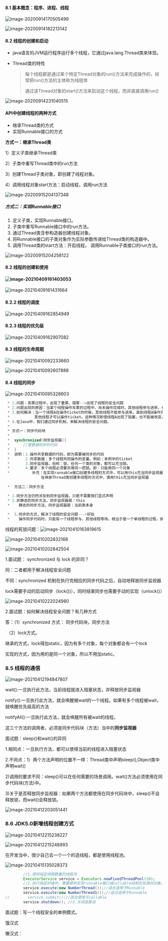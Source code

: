 #### 8.1 基本概念：程序、进程、线程

![image-20200914170505499](C:\Users\chenlin\AppData\Roaming\Typora\typora-user-images\image-20200914170505499.png)

![image-20200914182213142](C:\Users\chenlin\AppData\Roaming\Typora\typora-user-images\image-20200914182213142.png)

#### 8.2 线程的创建和启动

- java语言的JVM运行程序运行多个线程，它通过java.lang.Thread类来体现。

- Thread类的特性

  > 每个线程都是通过某个特定Thread对象的run()方法来完成操作的，经常把run()方法的主体称为线程体
  >
  > 通过该Thread对象的start()方法来启动这个线程，而非直接调用run()

![image-20200914231040515](C:\Users\chenlin\AppData\Roaming\Typora\typora-user-images\image-20200914231040515.png)

#### API中创建线程的两种方式

- 继承Thread类的方式
- 实现Runnable接口的方式

**方式一：继承Thread类**

1）定义子类继承Thread类

2）子类中重写Thread类中的run方法

3）创建Thread子类对象，即创建了线程对象。

4）调用线程对象start方法：启动线程，调用run方法

![image-20200915204137348](C:\Users\chenlin\AppData\Roaming\Typora\typora-user-images\image-20200915204137348.png)

##### 方式二：实现**Runnable**接口

1) 定义子类，实现Runnable接口。
2) 子类中重写Runnable接口中的run方法。
3) 通过Thread类含参构造器创建线程对象。
4) 将Runnable接口的子类对象作为实际参数传递给Thread类的构造器中。
5) 调用Thread类的start方法：开启线程， 调用Runnable子类接口的run方法。  

![image-20200915204258122](C:\Users\chenlin\AppData\Roaming\Typora\typora-user-images\image-20200915204258122.png)

#### 8.2 线程的创建和使用

#### ![image-20210409161403053](https://raw.githubusercontent.com/Howardcl/MyImage/main/img/image-20210409161403053.png)

![image-20210409161431664](https://raw.githubusercontent.com/Howardcl/MyImage/main/img/image-20210409161431664.png)

#### 8.2.2 线程的调度

![image-20210409162854949](https://raw.githubusercontent.com/Howardcl/MyImage/main/img/image-20210409162854949.png)

#### 8.2.3 线程的优先级

![image-20210409162907082](https://raw.githubusercontent.com/Howardcl/MyImage/main/img/image-20210409162907082.png)

#### 8.3 线程的生命周期

![image-20210410092233660](https://raw.githubusercontent.com/Howardcl/MyImage/main/img/image-20210410092233660.png)

![image-20210410092607888](https://raw.githubusercontent.com/Howardcl/MyImage/main/img/image-20210410092607888.png)



#### 8.4 线程的同步

![image-20210410095328603](https://raw.githubusercontent.com/Howardcl/MyImage/main/img/image-20210410095328603.png)

```java
 * 1.问题：卖票过程中，出现了重票、错票-->出现了线程的安全问题
 * 2.问题出现的原因：当某个线程操作车票的过程中，尚未操作完成时，其他线程参与进来，也操作车票
 * 3.如何解决：当一个线程A在操作ticket的时候，其他线程不能参与进来。直到线程A操作完ticket时，
 *           其他线程才可以操作ticket。这种情况即使线程A出现了阻塞，也不能被改变。
 * 4.在Java中，我们通过同步机制，来解决线程的安全问题。
 *
 * 方式一：同步代码块
 *
 *  synchronized(同步监视器){
 *      //需要被同步的代码
 *  }
 *  说明：1.操作共享数据的代码，即为需要被同步的代码
 *       2.共享数据：多个线程共同操作的变量。例如：本例中的ticket
 *       3.同步监视器，俗称：锁，任何一个类的对象，都可以充当锁。
 *       4.要求：多个线程必须要共用同一把锁。即：只能用同一个对象
 *			补充：在实现runnable接口创建多线程的方式中，可以用this充当同步监视器
     			在继承Thread类创建多线程的方式中，慎用this充当同步监视器
     
 *  方法二：同步方法

 * 1.同步方法仍然涉及到同步监视器，只是不需要我们显式声明
 * 2.非静态的同步方法，同步监视器是：this
 *    静态的同步方法，同步监视器是：当前类本身
     
 *  5.同步的方式，解决了线程的安全问题--->好处
 *    操作同步代码时，只能有一个线程参与，其他线程等待。相当于是一个单线程的过程，效率低。--->局限性
```

线程的死锁问题：![image-20210410163819615](https://raw.githubusercontent.com/Howardcl/MyImage/main/img/image-20210410163819615.png)

![image-20210410202832168](https://raw.githubusercontent.com/Howardcl/MyImage/main/img/image-20210410202832168.png)

![image-20210410202842504](https://raw.githubusercontent.com/Howardcl/MyImage/main/img/image-20210410202842504.png)

1.面试题： synchronized 与 lock 的异同？

同：二者都用于解决线程安全问题

不同：synchronized 机制在执行完相应的同步代码之后，自动地释放同步监视器

​			lock需要手动的启动同步（lock())），同时结束同步也需要手动的实现（unlock()）

![image-20210410222024980](https://raw.githubusercontent.com/Howardcl/MyImage/main/img/image-20210410222024980.png)

2.面试题：如何解决线程安全问题？有几种方式

答：（1）synchronized 方式： 同步代码块，同步方法

​        （2）lock方式。

继承的方式，lock得加static，因为有多个对象，每个对象都会有一个lock

实现的方式，因为用的是同一个对象，所以不用加static。

### 8.5 线程的通信

![image-20210412194847807](https://raw.githubusercontent.com/Howardcl/MyImage/main/img/image-20210412194847807.png)

wait():一旦执行此方法，当前线程就进入阻塞状态，并释放同步监视器

notify():一旦执行此方法，就会唤醒被wait的一个线程。如果有多个线程被wait，就唤醒优先级高的方法

notifyAll():一旦执行此方法，就会唤醒所有被wait的线程。

这三个方法的调用者，必须是同步代码块（方法）当中的**同步监视器**



面试题：sleep()和wait()的异同

1.相同点：一旦执行方法，都可以使得当前的线程进入阻塞状态

2.不同点：1）两个方法声明的位置不一样：Thread类中声明sleep(),Object类中声明wait()

​				   2)调用的要求不同：sleep()可以在任何需要的场景调用。wait()方法必须使用在同步代码块(方法)中。

​				   3)关于是否释放同步监视器：如果两个方法都使用在同步代码块中，sleep()不会释放锁，而wait()会释放锁。



![image-20210412203051441](https://raw.githubusercontent.com/Howardcl/MyImage/main/img/image-20210412203051441.png)

### 8.6 JDK5.0新增线程创建方式

![image-20210412215238227](https://raw.githubusercontent.com/Howardcl/MyImage/main/img/image-20210412215238227.png)

![image-20210412215248993](https://raw.githubusercontent.com/Howardcl/MyImage/main/img/image-20210412215248993.png)

在开发当中，很少自己去一个一个的造线程，都是使用线程池。

![image-20210415135028373](https://raw.githubusercontent.com/Howardcl/MyImage/main/img/image-20210415135028373.png)

```java
        //1.提供指定线程数量的线程池
        ExecutorService service = Executors.newFixedThreadPool(10);
        //2.执行指定的操作，需要提供实现runnable接口或callable结构实现类的对象。
        service.execute(new NumberThread());//适合适用于Runnable
        service.execute(new NumberThread1());//适合适用于Runnable
//        service.submit();//适合使用于callable
        service.shutdown(); //3.关闭连接池
```

面试题：写一个线程安全的单例模式。

饿汉式

懒汉式：